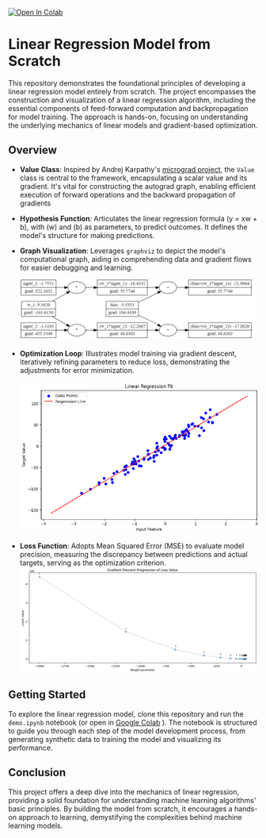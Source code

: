 [![Open In Colab](https://colab.research.google.com/assets/colab-badge.svg)](https://colab.research.google.com/github/Farhad-Davaripour/Linear_regression_Core_Principles/blob/main/demo.ipynb)

# Linear Regression Model from Scratch

This repository demonstrates the foundational principles of developing a linear regression model entirely from scratch. The project encompasses the construction and visualization of a linear regression algorithm, including the essential components of feed-forward computation and backpropagation for model training. The approach is hands-on, focusing on understanding the underlying mechanics of linear models and gradient-based optimization.

## Overview

- **Value Class**: Inspired by Andrej Karpathy's [micrograd project](https://github.com/karpathy/micrograd), the `Value` class is central to the framework, encapsulating a scalar value and its gradient. It's vital for constructing the autograd graph, enabling efficient execution of forward operations and the backward propagation of gradients

- **Hypothesis Function**: Articulates the linear regression formula \(y = xw + b\), with \(w\) and \(b\) as parameters, to predict outcomes. It defines the model's structure for making predictions.

- **Graph Visualization**: Leverages `graphviz` to depict the model's computational graph, aiding in comprehending data and gradient flows for easier debugging and learning.

   ![Graph Visualization](artifacts/\graph_viz.png)

- **Optimization Loop**: Illustrates model training via gradient descent, iteratively refining parameters to reduce loss, demonstrating the adjustments for error minimization.

    [![Iterative optimization process](artifacts\LR_opt.png)](artifacts\LR_opt.mp4)

- **Loss Function**: Adopts Mean Squared Error (MSE) to evaluate model precision, measuring the discrepancy between predictions and actual targets, serving as the optimization criterion.
   ![Graph Visualization](artifacts\loss_value.png)

## Getting Started

To explore the linear regression model, clone this repository and run the `demo.ipynb` notebook (or open in [Google Colab](https://colab.research.google.com/github/Farhad-Davaripour/Linear_regression_Core_Principles/blob/main/demo.ipynb)
). The notebook is structured to guide you through each step of the model development process, from generating synthetic data to training the model and visualizing its performance.



## Conclusion

This project offers a deep dive into the mechanics of linear regression, providing a solid foundation for understanding machine learning algorithms' basic principles. By building the model from scratch, it encourages a hands-on approach to learning, demystifying the complexities behind machine learning models.
